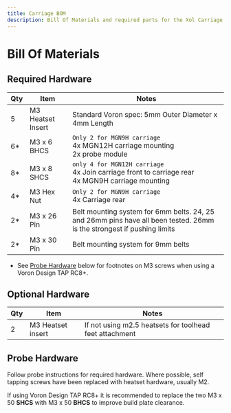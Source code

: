 ```yaml
---
title: Carriage BOM
description: Bill Of Materials and required parts for the Xol Carriage
---
```


# Bill Of Materials

## Required Hardware

| Qty | Item              | Notes                                                                                                    |
| --- | ----------------- | -------------------------------------------------------------------------------------------------------- |
| 5   | M3 Heatset Insert | Standard Voron spec: 5mm Outer Diameter x 4mm Length                                                     |
| 6\* | M3 x 6 BHCS       | `Only 2 for MGN9H carriage` <br/>4x MGN12H carriage mounting<br/>2x probe module                         |
| 8\* | M3 x 8 SHCS       | `only 4 for MGN12H carriage` <br/>4x Join carriage front to carriage rear<br/>4x MGN9H carriage mounting |
| 4\* | M3 Hex Nut        | `Only 2 for MGN9H carriage` <br/>4x Carriage rear                                                        |
| 2\* | M3 x 26 Pin       | Belt mounting system for 6mm belts. 24, 25 and 26mm pins have all been tested. 26mm is the strongest if pushing limits |
| 2\* | M3 x 30 Pin       | Belt mounting system for 9mm belts                                                                       |

* See [Probe Hardware](#probe-hardware) below for footnotes on M3 screws when using a Voron Design TAP RC8+.

## Optional Hardware

| Qty | Item              | Notes                                                   |
| --- | ----------------- | ------------------------------------------------------- |
| 2   | M3 Heatset insert | If not using m2.5 heatsets for toolhead feet attachment |

## Probe Hardware

Follow probe instructions for required hardware. Where possible, self tapping screws have been replaced with heatset hardware, usually M2.

If using Voron Design TAP RC8+ it is recommended to replace the two M3 x 50 **SHCS** with M3 x 50 **BHCS** to improve build plate clearance.
